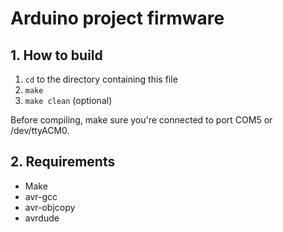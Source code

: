 # Arduino project firmware
## 1. How to build
1. ``cd`` to the directory containing this file
2. ``make``
3. ``make clean`` (optional)

Before compiling, make sure you're connected to port COM5 or /dev/ttyACM0.

## 2. Requirements
* Make
* avr-gcc
* avr-objcopy
* avrdude